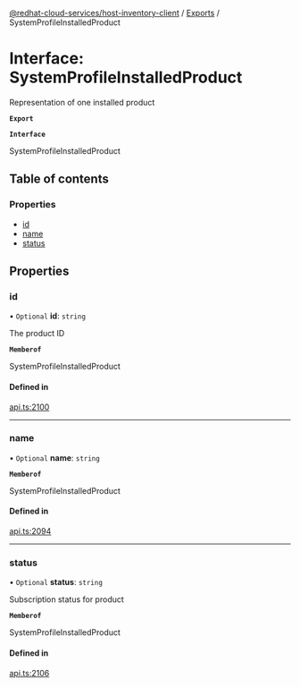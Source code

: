 [@redhat-cloud-services/host-inventory-client](../README.md) / [Exports](../modules.md) / SystemProfileInstalledProduct

# Interface: SystemProfileInstalledProduct

Representation of one installed product

**`Export`**

**`Interface`**

SystemProfileInstalledProduct

## Table of contents

### Properties

- [id](SystemProfileInstalledProduct.md#id)
- [name](SystemProfileInstalledProduct.md#name)
- [status](SystemProfileInstalledProduct.md#status)

## Properties

### id

• `Optional` **id**: `string`

The product ID

**`Memberof`**

SystemProfileInstalledProduct

#### Defined in

[api.ts:2100](https://github.com/RedHatInsights/javascript-clients/blob/master/packages/host-inventory/api.ts#L2100)

___

### name

• `Optional` **name**: `string`

**`Memberof`**

SystemProfileInstalledProduct

#### Defined in

[api.ts:2094](https://github.com/RedHatInsights/javascript-clients/blob/master/packages/host-inventory/api.ts#L2094)

___

### status

• `Optional` **status**: `string`

Subscription status for product

**`Memberof`**

SystemProfileInstalledProduct

#### Defined in

[api.ts:2106](https://github.com/RedHatInsights/javascript-clients/blob/master/packages/host-inventory/api.ts#L2106)
